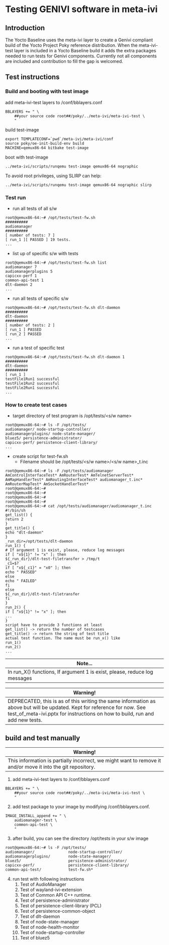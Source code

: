 # Testing GENIVI software in meta-ivi

## Introduction
The Yocto Baseline uses the meta-ivi layer to create a Genivi compliant build of the Yocto Project Poky reference distribution.
When the meta-ivi-test layer is included in a Yocto Baseline build it adds the extra packages needed to run tests for Genivi components.
Currently not all components are included and contribution to fill the gap is welcomed.

## Test instructions

### Build and booting with test image
add meta-ivi-test layers to <your build directory>/conf/bblayers.conf

```
BBLAYERS += " \
    ##your source code root##/poky/../meta-ivi/meta-ivi-test \
    "
```

build test-image

```
export TEMPLATECONF=`pwd`/meta-ivi/meta-ivi/conf
source poky/oe-init-build-env build
MACHINE=qemux86-64 bitbake test-image
```

boot with test-image

```
../meta-ivi/scripts/runqemu test-image qemux86-64 nographic
```
To avoid root privileges, using SLIRP can help:
```
../meta-ivi/scripts/runqemu test-image qemux86-64 nographic slirp
```

### Test run

* run all tests of all s/w

```
root@qemux86-64:~# /opt/tests/test-fw.sh
##########
audiomanager
##########
[ number of tests: 7 ]
[ run_1 ][ PASSED ] 19 tests.
...
```

* list up of specific s/w with tests

```
root@qemux86-64:~# /opt/tests/test-fw.sh list
audiomanager 7
audiomanagerplugins 5
capicxx-perf 1
common-api-test 1
dlt-daemon 2
...
```

* run all tests of specific s/w

```
root@qemux86-64:~# /opt/tests/test-fw.sh dlt-daemon
##########
dlt-daemon
##########
[ number of tests: 2 ]
[ run_1 ] PASSED
[ run_2 ] PASSED
...
```

* run a test of specific test

```
root@qemux86-64:~# /opt/tests/test-fw.sh dlt-daemon 1
##########
dlt-daemon
##########
[ run_1 ]
testFile1Run1 successful
testFile1Run2 successful
testFile2Run1 successful
...
```

### How to create test cases

* target directory of test program is /opt/tests/<s/w name>

```
root@qemux86-64:~# ls -F /opt/tests/
audiomanager/ node-startup-controller/
audiomanagerplugins/ node-state-manager/
bluez5/ persistence-administrator/
capicxx-perf/ persistence-client-library/
...
```

* create script for test-fw.sh
  * Filename should be /opt/tests/<s/w name>/<s/w name>_t.inc

```
root@qemux86-64:~# ls -F /opt/tests/audiomanager
AmControlInterfaceTest* AmRouterTest* AmTelnetServerTest*
AmMapHandlerTest* AmRoutingInterfaceTest* audiomanager_t.inc*
AmRouterMapTest* AmSocketHandlerTest*
root@qemux86-64:~#
root@qemux86-64:~#
root@qemux86-64:~#
root@qemux86-64:~#
root@qemux86-64:~# cat /opt/tests/audiomanager/audiomanager_t.inc
#!/bin/sh
get_list() {
return 2
}
get_title() {
echo "dlt-daemon"
}
_run_dir=/opt/tests/dlt-daemon
run_1() {
# If argument 1 is exist, please, reduce log messages
if [ "x${1}" != "x" ]; then
${_run_dir}/dlt-test-filetransfer > /tmp/t
_c1=$?
if [ "x${_c1}" = "x0" ]; then
echo " PASSED"
else
echo " FAILED"
fi
else
${_run_dir}/dlt-test-filetransfer
fi
}
run_2() {
if [ "x${1}" != "x" ]; then
...
}
script have to provide 3 functions at least
get_list() -> return the number of testcases
get_title() -> return the string of test title
actual test function. The name must be run_x() like
run_1()
run_2()
...
```

| Note...
| -------------------------------------------------------------------------
| In run_X() functions, If argument 1 is exist, please, reduce log messages

| Warning!
| ----------------------------------------------------------------------------- 
| DEPRECATED, this is as of this writing the same information as above but will be updated. Kept for reference for now. See test_of_meta-ivi.pptx for instructions on how to build, run and add new tests.

## build and test manually
| Warning! 
| -----------------------------------------------------------------------------
| This information is partially incorrect, we might want to remove it and/or move it into the git repository.

1. add meta-ivi-test layers to <your build directory>/conf/bblayers.conf

```
BBLAYERS += " \
    ##your source code root##/poky/../meta-ivi/meta-ivi-test \
    "
```

2. add test package to your image by modifying <your build directory>/conf/bblayers.conf.

```
IMAGE_INSTALL_append += " \
    audiomanager-test \
    common-api-test \
    "
```

3. after build, you can see the directory /opt/tests in your s/w image

```
root@qemux86-64:~# ls -F /opt/tests/
audiomanager/               node-startup-controller/
audiomanagerplugins/        node-state-manager/
bluez5/                     persistence-administrator/
capicxx-perf/               persistence-client-library/
common-api-test/            test-fw.sh*
```
4. run test with following instructions
    1. Test of AudioManager
    1. Test of wayland-ivi-extension
    1. Test of Common API C++ runtime.
    1. Test of persistence-administrator
    1. Test of persistence-client-library (PCL)
    1. Test of persistence-common-object
    1. Test of dlt-daemon
    1. Test of node-state-manager
    1. Test of node-health-monitor
    1. Test of node-startup-controller
    1. Test of bluez5
